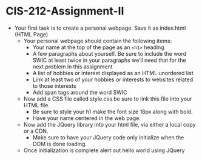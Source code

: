 # CIS-212-Assignment-II

- Your first task is to create a personal webpage. Save it as index.html (HTML Page)
  - Your personal webpage should contain the following items:
    - Your name at the top of the page as an `<h1>` heading
    - A few paragraphs about yourself. Be sure to include the word SWIC at least twice in your paragraphs we’ll need that for the next problem in this assignment
    - A list of hobbies or interest displayed as an HTML unordered list
    - Link at least two of your hobbies or interests to websites related to those interests
    - Add span tags around the word SWIC
  - Now add a CSS file called style.css be sure to link this file into your HTML file.
    - Be sure to style your h1 make the font size 18px along with bold.
    - Have your name centered in the web page.
  - Now add the JQuery library into your html file, via either a local copy or a CDN.
    - Make sure to have your JQuery code only initialize when the DOM is done loading.
  - Once initialization is complete alert out hello world using JQuery
